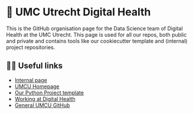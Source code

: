 # 🏥 UMC Utrecht Digital Health

This is the GitHub organisation page for the Data Science team of Digital Health at the UMC Utrecht.
This page is used for all our repos, both public and private and contains tools like our cookiecutter template and (internal) project repositories.

## 👩‍💻 Useful links

- [Internal page](https://intranet.umcutrecht.nl/connect/digitalhealth/Paginas/Data-science.aspx)
- [UMCU Homepage](https://www.umcutrecht.nl/nl/)
- [Our Python Project template](https://github.com/UMCU-Digital-Health/Digital_Health_Template)
- [Working at Digital Health](https://werkenbijumcutrecht.nl/onze-verhalen/werken-als-datascientist)
- [General UMCU GitHub](https://github.com/umcu)

<!--

**Here are some ideas to get you started:**

🙋‍♀️ A short introduction - what is your organization all about?
🌈 Contribution guidelines - how can the community get involved?
👩‍💻 Useful resources - where can the community find your docs? Is there anything else the community should know?
🍿 Fun facts - what does your team eat for breakfast?
🧙 Remember, you can do mighty things with the power of [Markdown](https://docs.github.com/github/writing-on-github/getting-started-with-writing-and-formatting-on-github/basic-writing-and-formatting-syntax)
-->
